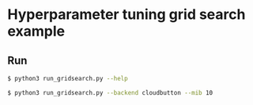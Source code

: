 # Hyperparameter tuning grid search example

## Run

   ```bash
   $ python3 run_gridsearch.py --help
   ```

   ```bash
   $ python3 run_gridsearch.py --backend cloudbutton --mib 10
   ```
